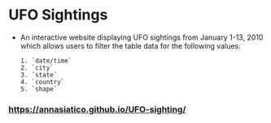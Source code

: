 # UFO Sightings

* An interactive website displaying UFO sightings from January 1-13, 2010 which allows users to filter the table data for the following values:

	  1. `date/time`
	  2. `city`
	  3. `state`
	  4. `country`
	  5. `shape`

### https://annasiatico.github.io/UFO-sighting/

